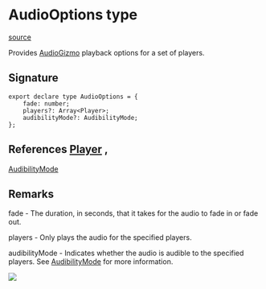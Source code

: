 # AudioOptions type

[source](https://developers.meta.com/horizon-worlds/reference/2.0.0/core_audiooptions)

Provides [AudioGizmo](/horizon-worlds/reference/2.0.0/core_audiogizmo) playback options for a set of players.

## Signature

```
export declare type AudioOptions = {
    fade: number;
    players?: Array<Player>;
    audibilityMode?: AudibilityMode;
};
```

## References [Player](/horizon-worlds/reference/2.0.0/core_player) , 

[AudibilityMode](/horizon-worlds/reference/2.0.0/core_audibilitymode)

## Remarks

fade - The duration, in seconds, that it takes for the audio to fade in or fade out.

  

players - Only plays the audio for the specified players.

  

audibilityMode - Indicates whether the audio is audible to the specified players. See [AudibilityMode](/horizon-worlds/reference/2.0.0/core_audibilitymode) for more information.

![](https://scontent.xx.fbcdn.net/hads-ak-prn2/1487645_6012475414660_1439393861_n.png)